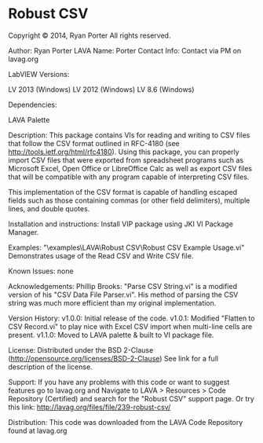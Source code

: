 # Robust CSV

Copyright © 2014, Ryan Porter
All rights reserved.

Author:	 Ryan Porter
LAVA Name: Porter
Contact Info:	Contact via PM on lavag.org

LabVIEW Versions:

LV 2013 (Windows)
LV 2012 (Windows)
LV 8.6 (Windows)

Dependencies:

LAVA Palette

Description:
This package contains VIs for reading and writing to CSV files that follow the CSV format outlined in RFC-4180 (see http://tools.ietf.org/html/rfc4180). Using this package, you can properly import CSV files that were exported from spreadsheet programs such as Microsoft Excel, Open Office or LibreOffice Calc as well as export CSV files that will be compatible with any program capable of interpreting CSV files.
 
This implementation of the CSV format is capable of handling escaped fields such as those containing commas (or other field delimiters), multiple lines, and double quotes.

Installation and instructions:
Install VIP package using JKI VI Package Manager.

Examples:
"<LabVIEW>\examples\LAVA\Robust CSV\Robust CSV Example Usage.vi"	Demonstrates usage of the Read CSV and Write CSV file.

Known Issues:
none

Acknowledgements:
Phillip Brooks: "Parse CSV String.vi" is a modified version of his "CSV Data File Parser.vi". His method of parsing the CSV string was much more efficient than my original implementation.

Version History:
v1.0.0: Initial release of the code.
v1.0.1: Modified "Flatten to CSV Record.vi" to play nice with Excel CSV import when multi-line cells are present.
v1.1.0: Moved to LAVA palette & built to VI package file.

License:
Distributed under the BSD 2-Clause (http://opensource.org/licenses/BSD-2-Clause)
See link for a full description of the license.

Support:
If you have any problems with this code or want to suggest features go to lavag.org and Navigate to LAVA > Resources > Code Repository (Certified) and
search for the "Robust CSV" support page. Or try this link: http://lavag.org/files/file/239-robust-csv/

Distribution:
This code was downloaded from the LAVA Code Repository found at lavag.org
